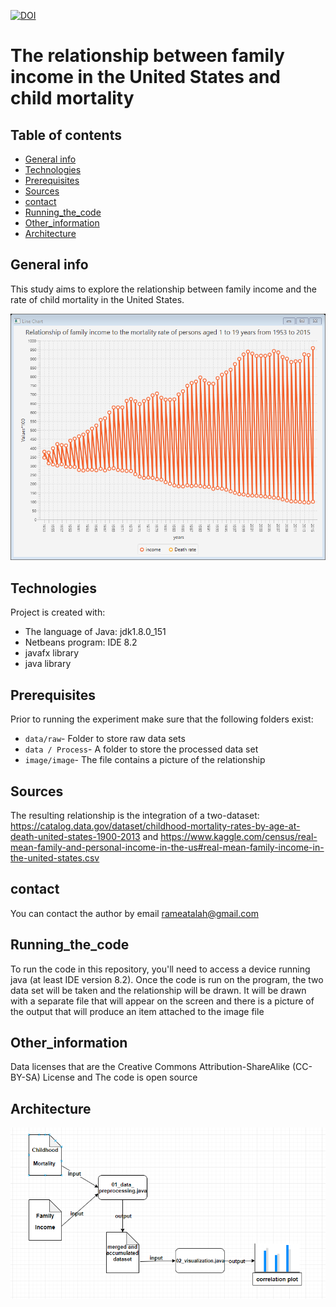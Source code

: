 [![DOI](https://zenodo.org/badge/DOI/10.1997/rami.bar.svg)](https://doi.org/10.1997/rami.bar)
# The relationship between family income in the United States and child mortality
## Table of contents
* [General info](#general-info)
* [Technologies](#technologies)
* [Prerequisites](#Prerequisites)
* [Sources](#Sources)
* [contact](#contact)
* [Running_the_code](#Running_the_code)
* [Other_information](#Other_information)
* [Architecture](#Architecture)
## General info
This study aims to explore the relationship between family income and the rate of child mortality in the United States.

 ![Algorithm schema](image/image.png)
 
## Technologies
Project is created with:
* The language of Java: jdk1.8.0_151
* Netbeans program: IDE 8.2
* javafx library 
* java library 
## Prerequisites
Prior to running the experiment make sure that the following folders exist:
* `data/raw`- Folder to store raw data sets
* `data / Process`- A folder to store the processed data set
* `image/image`- The file contains a picture of the relationship
 ## Sources
The resulting relationship is the integration of a two-dataset:
https://catalog.data.gov/dataset/childhood-mortality-rates-by-age-at-death-united-states-1900-2013
and https://www.kaggle.com/census/real-mean-family-and-personal-income-in-the-us#real-mean-family-income-in-the-united-states.csv
## contact
You can contact the author by email rameatalah@gmail.com
## Running_the_code
To run the code in this repository, you'll need to access a device running java (at least IDE version 8.2).
Once the code is run on the program, the two data set will be taken and the relationship will be drawn. It will be drawn with a separate file that will appear on the screen and there is a picture of the output that will produce an item attached to the image file
## Other_information
Data licenses that are the Creative Commons Attribution-ShareAlike (CC-BY-SA) License
 and The code is open source
 ## Architecture
 ![Algorithm schema](image/uml.png)
